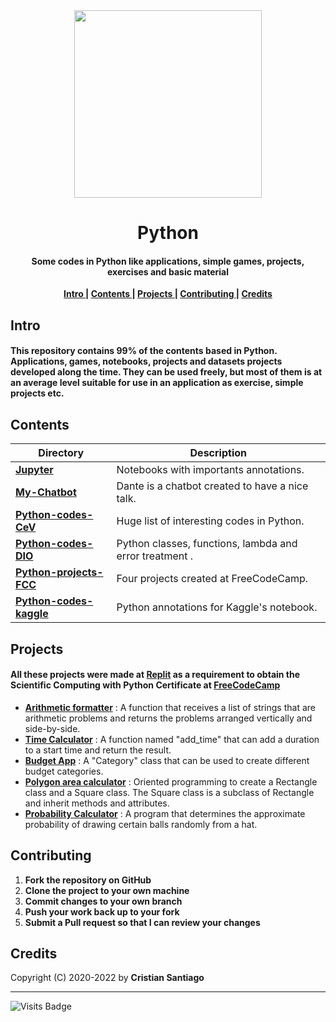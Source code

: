 <div align = 'center'>
<img  src='https://user-images.githubusercontent.com/75224625/113930757-123a5c00-97c8-11eb-992e-44fc2137aac2.png' width= 300>
</div>
<h1 align='center'> Python</h1>

<h4 align='center'>Some codes in Python like applications, simple games, projects, exercises and basic material </h4>


<p align= 'center'> 
  <b>
    <a href ='#intro' > Intro </a>|
    <a href ='#contents' > Contents </a>|
    <a href ='#project' > Projects </a>|
    <a href ='#contribute'>Contributing </a>|
    <a href ='#credits' > Credits </a>
  </b>
</p>

<h2>
  <a name="intro">Intro </a> 
</h2>
 
####  This repository contains 99% of the contents based in Python. Applications, games, notebooks, projects and datasets projects developed along the time. They can be used freely, but most of them is at an average level suitable for use in an application as exercise, simple projects etc.


<h2>
  <a name="contents">Contents </a> 
</h2>

Directory | Description
----------|-------------------------------------------
[**Jupyter**](https://github.com/cristian-santiago/Python/tree/main/Jupyter)    | Notebooks with importants annotations. 
[**My-Chatbot**](https://github.com/cristian-santiago/Python/tree/main/My-ChatBot)     | Dante is a chatbot created to have a nice talk.
[**Python-codes-CeV**](https://github.com/cristian-santiago/Python/tree/main/Python-codes-CeV)  | Huge list of interesting codes in Python.
[**Python-codes-DIO**](https://github.com/cristian-santiago/Python/tree/main/Python-codes-DIO)    | Python classes, functions, lambda and error treatment .
[**Python-projects-FCC**](https://github.com/cristian-santiago/Python/tree/main/Python-projects-FCC)    | Four projects created at FreeCodeCamp.
[**Python-codes-kaggle**](https://github.com/cristian-santiago/Python/tree/main/python-codes-kaggle)    | Python annotations for Kaggle's notebook.


<h2>
  <a name="project">Projects </a> 
</h2>

 #### All these projects were made at [Replit](https://replit.com) as a requirement to obtain the Scientific Computing with Python Certificate at [FreeCodeCamp](https://www.freecodecamp.org)

* [**Arithmetic formatter**](https://replit.com/@engcristian/Arithmetic-formatter-FreeCodeCamp-project-1) : A function that receives a list of strings that are arithmetic problems and returns the problems arranged vertically and side-by-side.
* [**Time Calculator**](https://replit.com/@engcristian/Time-calculator-FreeCodeCampproject-2) : A function named "add_time" that can add a duration to a start time and return the result.
* [**Budget App**](https://replit.com/@engcristian/Budget-App-Project-FreeCodeCamp-Project3) : A "Category" class that can be used to create different budget categories.
* [**Polygon area calculator**](https://replit.com/@engcristian/Polygon-area-calculator-FreeCodeCamp-project4) : Oriented programming to create a Rectangle class and a Square class. The Square class is a subclass of Rectangle and inherit methods and attributes.
* [**Probability Calculator**](https://replit.com/@engcristian/Probability-calculator-FreeCodeCamp-project5) :  A program that determines the approximate probability of drawing certain balls randomly from a hat.

<h2>
  <a name="contribute">Contributing </a> 
</h2>


1. **Fork the repository on GitHub**
2. **Clone the project to your own machine**
3. **Commit changes to your own branch**
4. **Push your work back up to your fork**
5. **Submit a Pull request so that I can review your changes**

<h2>
  <a name="credits">Credits </a> 
</h2>

Copyright (C) 2020-2022 by **Cristian Santiago** 
___
![Visits Badge](https://badges.pufler.dev/visits/cristian-santiago/Python)
